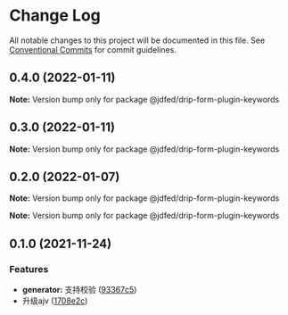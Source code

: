 # Change Log

All notable changes to this project will be documented in this file.
See [Conventional Commits](https://conventionalcommits.org) for commit guidelines.

## 0.4.0 (2022-01-11)

**Note:** Version bump only for package @jdfed/drip-form-plugin-keywords





## 0.3.0 (2022-01-11)

**Note:** Version bump only for package @jdfed/drip-form-plugin-keywords





## 0.2.0 (2022-01-07)

**Note:** Version bump only for package @jdfed/drip-form-plugin-keywords







**Note:** Version bump only for package @jdfed/drip-form-plugin-keywords





## 0.1.0 (2021-11-24)


### Features

* **generator:** 支持校验 ([93367c5](https://github.com/jdfed/drip-form/commit/93367c5d965007638b51653459f1faeff9d637c5))
* 升级ajv ([1708e2c](https://github.com/jdfed/drip-form/commit/1708e2c8ad8581a78be9923f194c494e2f970a4c))
